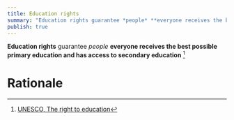 ```yaml
---
title: Education rights
summary: "Education rights guarantee *people* **everyone receives the best possible primary education and has access to secondary education**"
publish: true
---
```


**Education rights** guarantee *people* **everyone receives the best possible primary education and has access to secondary education** [^1]

[^1]: [UNESCO, The right to education](https://www.unesco.org/en/right-education)

# Rationale
